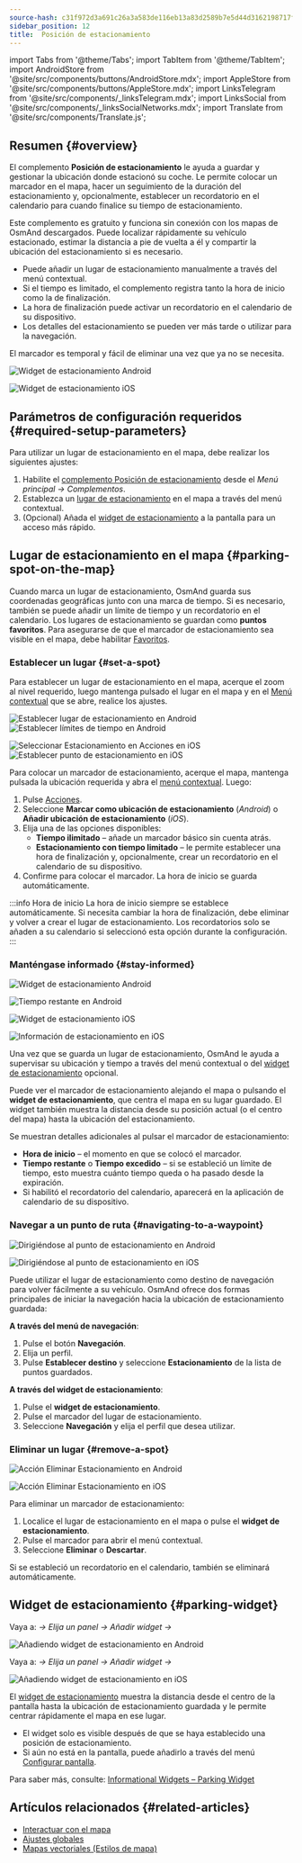 ```yaml
---
source-hash: c31f972d3a691c26a3a583de116eb13a83d2589b7e5d44d3162198717f9b326f
sidebar_position: 12
title:  Posición de estacionamiento
---
```

import Tabs from '@theme/Tabs';
import TabItem from '@theme/TabItem';
import AndroidStore from '@site/src/components/buttons/AndroidStore.mdx';
import AppleStore from '@site/src/components/buttons/AppleStore.mdx';
import LinksTelegram from '@site/src/components/_linksTelegram.mdx';
import LinksSocial from '@site/src/components/_linksSocialNetworks.mdx';
import Translate from '@site/src/components/Translate.js';



## Resumen {#overview}

El complemento **Posición de estacionamiento** le ayuda a guardar y gestionar la ubicación donde estacionó su coche. Le permite colocar un marcador en el mapa, hacer un seguimiento de la duración del estacionamiento y, opcionalmente, establecer un recordatorio en el calendario para cuando finalice su tiempo de estacionamiento.

Este complemento es gratuito y funciona sin conexión con los mapas de OsmAnd descargados. Puede localizar rápidamente su vehículo estacionado, estimar la distancia a pie de vuelta a él y compartir la ubicación del estacionamiento si es necesario.

- Puede añadir un lugar de estacionamiento manualmente a través del menú contextual.
- Si el tiempo es limitado, el complemento registra tanto la hora de inicio como la de finalización.
- La hora de finalización puede activar un recordatorio en el calendario de su dispositivo.
- Los detalles del estacionamiento se pueden ver más tarde o utilizar para la navegación.

El marcador es temporal y fácil de eliminar una vez que ya no se necesita.

<Tabs groupId="operating-systems" queryString="current-os">

<TabItem value="android" label="Android">

![Widget de estacionamiento Android](@site/static/img/plugins/parking/parking_widget_android.png)

</TabItem>

<TabItem value="ios" label="iOS">

![Widget de estacionamiento iOS](@site/static/img/plugins/parking/parking_widget_ios.png)

</TabItem>

</Tabs>


## Parámetros de configuración requeridos {#required-setup-parameters}

Para utilizar un lugar de estacionamiento en el mapa, debe realizar los siguientes ajustes:

1. Habilite el [complemento Posición de estacionamiento](../plugins/index.md#enable--disable) desde el *Menú principal → Complementos*.  
2. Establezca un [lugar de estacionamiento](#set-a-spot) en el mapa a través del menú contextual.
3. (Opcional) Añada el [widget de estacionamiento](#parking-widget) a la pantalla para un acceso más rápido.  


## Lugar de estacionamiento en el mapa {#parking-spot-on-the-map}

Cuando marca un lugar de estacionamiento, OsmAnd guarda sus coordenadas geográficas junto con una marca de tiempo. Si es necesario, también se puede añadir un límite de tiempo y un recordatorio en el calendario. Los lugares de estacionamiento se guardan como **puntos favoritos**. Para asegurarse de que el marcador de estacionamiento sea visible en el mapa, debe habilitar [Favoritos](../personal/favorites.md).


### Establecer un lugar {#set-a-spot}

Para establecer un lugar de estacionamiento en el mapa, acerque el zoom al nivel requerido, luego mantenga pulsado el lugar en el mapa y en el [Menú contextual](../map/map-context-menu.md) que se abre, realice los ajustes.

<Tabs groupId="operating-systems" queryString="current-os">

<TabItem value="android" label="Android">

![Establecer lugar de estacionamiento en Android](@site/static/img/plugins/parking/and_set_p_point_limit.png) ![Establecer límites de tiempo en Android](@site/static/img/plugins/parking/and_set_p_point4_.png)

</TabItem>

<TabItem value="ios" label="iOS">

![Seleccionar Estacionamiento en Acciones en iOS](@site/static/img/plugins/parking/ios_set_p_point2.png)  ![Establecer punto de estacionamiento en iOS](@site/static/img/plugins/parking/ios_set_p_point3_-2.png)

</TabItem>

</Tabs>

Para colocar un marcador de estacionamiento, acerque el mapa, mantenga pulsada la ubicación requerida y abra el [menú contextual](../map/map-context-menu.md). Luego:

1. Pulse [Acciones](../map/map-context-menu#actions).
2. Seleccione **Marcar como ubicación de estacionamiento** (*Android*) o **Añadir ubicación de estacionamiento** (*iOS*).
3. Elija una de las opciones disponibles:
   - **Tiempo ilimitado** – añade un marcador básico sin cuenta atrás.
   - **Estacionamiento con tiempo limitado** – le permite establecer una hora de finalización y, opcionalmente, crear un recordatorio en el calendario de su dispositivo.
4. Confirme para colocar el marcador. La hora de inicio se guarda automáticamente.

:::info Hora de inicio
La hora de inicio siempre se establece automáticamente. Si necesita cambiar la hora de finalización, debe eliminar y volver a crear el lugar de estacionamiento. Los recordatorios solo se añaden a su calendario si seleccionó esta opción durante la configuración.
:::


### Manténgase informado {#stay-informed}

<Tabs groupId="operating-systems" queryString="current-os">

<TabItem value="android" label="Android">

![Widget de estacionamiento Android](@site/static/img/plugins/parking/parking_widget_android.png)

![Tiempo restante en Android](@site/static/img/plugins/parking/and_parking_info_left.png)

</TabItem>

<TabItem value="ios" label="iOS">

![Widget de estacionamiento iOS](@site/static/img/plugins/parking/parking_widget_ios.png)

![Información de estacionamiento en iOS](@site/static/img/plugins/parking/ios_parking_info.png)


</TabItem>

</Tabs>

Una vez que se guarda un lugar de estacionamiento, OsmAnd le ayuda a supervisar su ubicación y tiempo a través del menú contextual o del [widget de estacionamiento](#parking-widget) opcional.

Puede ver el marcador de estacionamiento alejando el mapa o pulsando el **widget de estacionamiento**, que centra el mapa en su lugar guardado. El widget también muestra la distancia desde su posición actual (o el centro del mapa) hasta la ubicación del estacionamiento.

Se muestran detalles adicionales al pulsar el marcador de estacionamiento:

- **Hora de inicio** – el momento en que se colocó el marcador.
- **Tiempo restante** o **Tiempo excedido** – si se estableció un límite de tiempo, esto muestra cuánto tiempo queda o ha pasado desde la expiración.
- Si habilitó el recordatorio del calendario, aparecerá en la aplicación de calendario de su dispositivo.


### Navegar a un punto de ruta {#navigating-to-a-waypoint}

<Tabs groupId="operating-systems" queryString="current-os">

<TabItem value="android" label="Android">

![Dirigiéndose al punto de estacionamiento en Android](@site/static/img/plugins/parking/and_navigating_to_parking.png)

</TabItem>

<TabItem value="ios" label="iOS">

![Dirigiéndose al punto de estacionamiento en iOS](@site/static/img/plugins/parking/ios_going_to_parking.png)

</TabItem>

</Tabs>

Puede utilizar el lugar de estacionamiento como destino de navegación para volver fácilmente a su vehículo. OsmAnd ofrece dos formas principales de iniciar la navegación hacia la ubicación de estacionamiento guardada:

**A través del menú de navegación**:

  1. Pulse el botón **Navegación**.  
  2. Elija un perfil.  
  3. Pulse **Establecer destino** y seleccione **Estacionamiento** de la lista de puntos guardados.

**A través del widget de estacionamiento**:

  1. Pulse el **widget de estacionamiento**.  
  2. Pulse el marcador del lugar de estacionamiento.  
  3. Seleccione **Navegación** y elija el perfil que desea utilizar.


### Eliminar un lugar {#remove-a-spot}

<Tabs groupId="operating-systems" queryString="current-os">

<TabItem value="android" label="Android">

![Acción Eliminar Estacionamiento en Android](@site/static/img/map/context_menu_limited_parking.png)

</TabItem>

<TabItem value="ios" label="iOS">

<!-- ![Action Delete Parking in Android](@site/static/img/map/context_menu_limited_parking.png) -->
  
![Acción Eliminar Estacionamiento en iOS](@site/static/img/map/context_menu_limited_parking_ios.png)

</TabItem>

</Tabs>

Para eliminar un marcador de estacionamiento:

1. Localice el lugar de estacionamiento en el mapa o pulse el **widget de estacionamiento**.
2. Pulse el marcador para abrir el menú contextual.
3. Seleccione **Eliminar** o **Descartar**.

Si se estableció un recordatorio en el calendario, también se eliminará automáticamente.


## Widget de estacionamiento {#parking-widget}

<Tabs groupId="operating-systems" queryString="current-os">

<TabItem value="android" label="Android">

Vaya a: *<Translate android="true" ids="shared_string_menu,map_widget_config"/> → Elija un panel → Añadir widget → <Translate android="true" ids="map_widget_parking"/>*  

![Añadiendo widget de estacionamiento en Android](@site/static/img/plugins/parking/and_adding_parking_widget_andr.png)

</TabItem>

<TabItem value="ios" label="iOS">

Vaya a: *<Translate ios="true" ids="shared_string_menu,layer_map_appearance"/> → Elija un panel → Añadir widget → <Translate ios="true" ids="parking_place"/>*  

![Añadiendo widget de estacionamiento en iOS](@site/static/img/plugins/parking/ios_adding_parking_widget-2.png)

</TabItem>

</Tabs>

El [widget de estacionamiento](../widgets/info-widgets.md#parking-widget) muestra la distancia desde el centro de la pantalla hasta la ubicación de estacionamiento guardada y le permite centrar rápidamente el mapa en ese lugar.

- El widget solo es visible después de que se haya establecido una posición de estacionamiento.
- Si aún no está en la pantalla, puede añadirlo a través del menú [Configurar pantalla](../widgets/configure-screen.md).

Para saber más, consulte: [Informational Widgets – Parking Widget](https://osmand.net/docs/user/widgets/info-widgets#parking-widget)


## Artículos relacionados {#related-articles}

- [Interactuar con el mapa](../../user/map/interact-with-map.md)
- [Ajustes globales](../../user/personal/global-settings.md)
- [Mapas vectoriales (Estilos de mapa)](../../user/map/vector-maps.md)